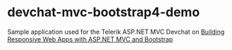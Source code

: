 # devchat-mvc-bootstrap4-demo

Sample application used for the Telerik ASP.NET MVC Devchat on [Building Responsive Web Apps with ASP.NET MVC and Bootstrap](http://www.telerik.com/webinars/aspnet-mvc/net-devchat-building-responsive-web-apps-with-aspnet-mvc-and-bootstrap)

